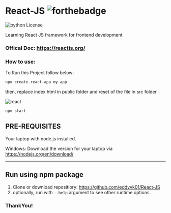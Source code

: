 # React-JS ![forthebadge](https://forthebadge.com/images/badges/made-with-javascript.svg)
![python License](https://img.shields.io/badge/MADE%20WITH-ReactJS-blue.svg)

Learning React JS framework for frontend development

### Offical Doc: https://reactjs.org/

### How to use:
To Run this Project follow below:

```bash
npx create-react-app my-app
```

then, replace index.html in public folder and reset of the file in src folder

![react](https://user-images.githubusercontent.com/105595540/208950336-e12d0f34-a504-42f7-b3e2-73120b23454c.png)

```
npm start

```


## PRE-REQUISITES
Your laptop with node.js installed.

Windows: Download the version for your laptop via https://nodejs.org/en/download/

---

## Run using npm package
1. Clone or download repositiory: https://github.com/eddyvk01/React-JS
2. optionally, run with `--help` argument to see other runtime options.
 
### ThankYou!
